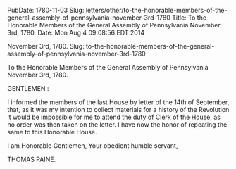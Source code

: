 PubDate: 1780-11-03
Slug: letters/other/to-the-honorable-members-of-the-general-assembly-of-pennsylvania-november-3rd-1780
Title: To the Honorable Members of the General Assembly of Pennsylvania  November 3rd, 1780.
Date: Mon Aug  4 09:08:56 EDT 2014

   November 3rd, 1780. Slug:
   to-the-honorable-members-of-the-general-assembly-of-pennsylvania-november-3rd-1780

   To the Honorable Members of the General Assembly of Pennsylvania  November
   3rd, 1780.

   GENTLEMEN :

   I informed the members of the last House by letter of the 14th of
   September, that, as it was my intention to collect materials for a history
   of the Revolution it would be impossible for me to attend the duty of
   Clerk of the House, as no order was then taken on the letter. I have now
   the honor of repeating the same to this Honorable House.

   I am Honorable Gentlemen, Your obedient humble servant,

   THOMAS PAINE.


